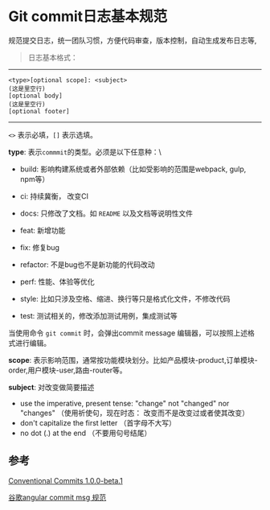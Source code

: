 # Git commit日志基本规范

规范提交日志，统一团队习惯，方便代码审查，版本控制，自动生成发布日志等,

> 日志基本格式：

---

```document
<type>[optional scope]: <subject>
(这是里空行)
[optional body]
(这是里空行)
[optional footer]
```

---

`<>` 表示必填，`[]` 表示选填。

**type**: 表示`commmit`的类型。必须是以下任意种：\

- build: 影响构建系统或者外部依赖（比如受影响的范围是webpack, gulp, npm等）

- ci: 持续冀衡， 改变CI

- docs: 只修改了文档。如 `README` 以及文档等说明性文件

- feat: 新增功能

- fix: 修复bug

- refactor: 不是bug也不是新功能的代码改动

- perf: 性能、体验等优化

- style: 比如只涉及空格、缩进、换行等只是格式化文件，不修改代码

- test: 测试相关的，修改添加测试用例，集成测试等

当使用命令 `git commit` 时，会弹出commit message 编辑器，可以按照上述格式进行编辑。

**scope**: 表示影响范围，通常按功能模块划分。比如产品模块-product,订单模块-order,用户模块-user,路由-router等。

**subject**: 对改变做简要描述

- use the imperative, present tense: "change" not "changed" nor "changes" （使用祈使句，现在时态： 改变而不是改变过或者使其改变）
- don't capitalize the first letter （首字母不大写）
- no dot (.) at the end （不要用句号结尾）

## 参考

[Conventional Commits 1.0.0-beta.1][1]

[谷歌angular commit msg 规范][2]


[1]:https://conventionalcommits.org/ "Conventional Commits 1.0.0-beta.1"
[2]:https://github.com/angular/angular/blob/master/CONTRIBUTING.md#commit "谷歌angular commit msg 规范"
[3]:hhttp://www.feflowjs.org/zh-cn/docs/permalinks.html "feflow Git提交规范"